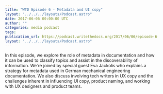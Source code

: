 ```yaml
---
title: "WTD Episode 6 - Metadata and UI copy"
layout: "../../../layouts/Podcast.astro"
date: 2017-06-06 00:00:00 UTC
author: ""
categories: media podcast
tags:
publication_url: https://podcast.writethedocs.org/2017/06/06/episode-6-the-power-of-metadata/
layout: "../../../layouts/Podcast.astro"
---
```


In this episode, we explore the role of metadata in documentation and how it can be used to classify topics and assist in the discoverability of information. We're joined by special guest Eva Jackolis who explains a strategy for metadata used in German mechanical engineering documentation. We also discuss involving tech writers in UX copy and the challenges inherent in influencing UI copy, product naming, and working with UX designers and product teams.
